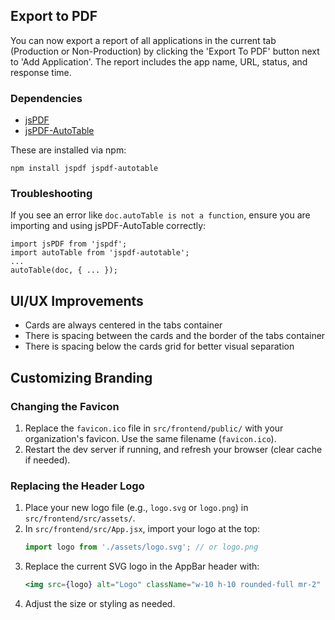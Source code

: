 ## Export to PDF

You can now export a report of all applications in the current tab (Production or Non-Production) by clicking the 'Export To PDF' button next to 'Add Application'. The report includes the app name, URL, status, and response time.

### Dependencies
- [jsPDF](https://github.com/parallax/jsPDF)
- [jsPDF-AutoTable](https://github.com/simonbengtsson/jsPDF-AutoTable)

These are installed via npm:

```
npm install jspdf jspdf-autotable
```

### Troubleshooting
If you see an error like `doc.autoTable is not a function`, ensure you are importing and using jsPDF-AutoTable correctly:

```
import jsPDF from 'jspdf';
import autoTable from 'jspdf-autotable';
...
autoTable(doc, { ... });
```

## UI/UX Improvements
- Cards are always centered in the tabs container
- There is spacing between the cards and the border of the tabs container
- There is spacing below the cards grid for better visual separation 

## Customizing Branding

### Changing the Favicon
1. Replace the `favicon.ico` file in `src/frontend/public/` with your organization's favicon. Use the same filename (`favicon.ico`).
2. Restart the dev server if running, and refresh your browser (clear cache if needed).

### Replacing the Header Logo
1. Place your new logo file (e.g., `logo.svg` or `logo.png`) in `src/frontend/src/assets/`.
2. In `src/frontend/src/App.jsx`, import your logo at the top:
   ```js
   import logo from './assets/logo.svg'; // or logo.png
   ```
3. Replace the current SVG logo in the AppBar header with:
   ```jsx
   <img src={logo} alt="Logo" className="w-10 h-10 rounded-full mr-2" />
   ```
4. Adjust the size or styling as needed. 